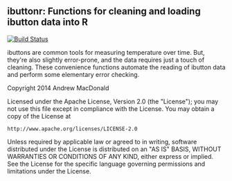 ## ibuttonr: Functions for cleaning and loading ibutton data into R
[![Build Status](https://travis-ci.org/aammd/ibuttonr.png?branch=master)](https://travis-ci.org/aammd/ibuttonr)

ibuttons are common tools for measuring temperature over time. But, they're also slightly error-prone, and the data requires just a touch of cleaning. These convenience functions automate the reading of ibutton data and perform some elementary error checking.


Copyright 2014 Andrew MacDonald

Licensed under the Apache License, Version 2.0 (the "License");
you may not use this file except in compliance with the License.
You may obtain a copy of the License at

    http://www.apache.org/licenses/LICENSE-2.0

Unless required by applicable law or agreed to in writing, software
distributed under the License is distributed on an "AS IS" BASIS,
WITHOUT WARRANTIES OR CONDITIONS OF ANY KIND, either express or implied.
See the License for the specific language governing permissions and
limitations under the License.
